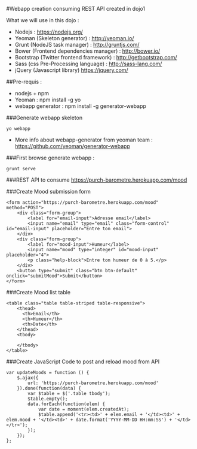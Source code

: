 #Webapp creation consuming REST API created in dojo1

What we will use in this dojo :
* Nodejs : https://nodejs.org/
* Yeoman (Skeleton generator) : http://yeoman.io/
* Grunt (NodeJS task manager) : http://gruntjs.com/
* Bower (Frontend dependencies manager) : http://bower.io/
* Bootstrap (Twitter frontend framework) : http://getbootstrap.com/
* Sass (css Pre-Processing language) : http://sass-lang.com/
* jQuery (Javascript library) https://jquery.com/

##Pre-requis : 
* nodejs + npm 
* Yeoman : npm install -g yo
* webapp generator : npm install -g generator-webapp

###Generate webapp skeleton
```
yo webapp
```

* More info about webapp-generator from yeoman team : https://github.com/yeoman/generator-webapp

###First browse generate webapp :
```
grunt serve
```

###REST API to consume
https://purch-barometre.herokuapp.com/mood

###Create Mood submission form
```
<form action="https://purch-barometre.herokuapp.com/mood" method="POST">
    <div class="form-group">
        <label for="email-input">Adresse email</label>
        <input name="email" type="email" class="form-control" id="email-input" placeholder="Entre ton email">
    </div>
    <div class="form-group">
        <label for="mood-input">Humeur</label>
        <input name="mood" type="integer" id="mood-input" placeholder="4">
        <p class="help-block">Entre ton humeur de 0 à 5.</p>
    </div>
    <button type="submit" class="btn btn-default" onclick="submitMood">Submit</button>
</form>
```

###Create Mood list table
```
<table class="table table-striped table-responsive">
    <thead>
      <th>Email</th>
      <th>Humeur</th>
      <th>Date</th>
    </thead>
    <tbody>

    </tbody>
</table>
```

###Create JavaScript Code to post and reload mood from API
```
var updateMoods = function () {
    $.ajax({
        url: 'https://purch-barometre.herokuapp.com/mood'
    }).done(function(data) {
        var $table = $('.table tbody');
        $table.empty();
        data.forEach(function(elem) {
            var date = moment(elem.createdAt);
            $table.append('<tr><td>' + elem.email + '</td><td>' + elem.mood + '</td><td>' + date.format('YYYY-MM-DD HH:mm:SS') + '</td></tr>');
        });
    });
};
```
